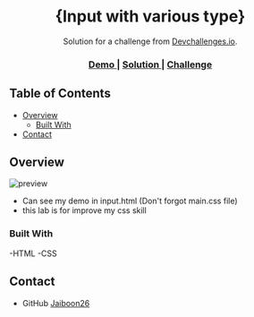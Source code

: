 <!-- Please update value in the {}  -->

<h1 align="center">{Input with various type}</h1>

<div align="center">
   Solution for a challenge from  <a href="http://devchallenges.io" target="_blank">Devchallenges.io</a>.
</div>

<div align="center">
  <h3>
    <a href="https://{your-demo-link.your-domain}">
      Demo
    </a>
    <span> | </span>
    <a href="https://{your-url-to-the-solution}">
      Solution
    </a>
    <span> | </span>
    <a href="https://devchallenges.io/challenges/TSqutYM4c5WtluM7QzGp">
      Challenge
    </a>
  </h3>
</div>

<!-- TABLE OF CONTENTS -->

## Table of Contents

- [Overview](#overview)
  - [Built With](#built-with)
- [Contact](#contact)

<!-- OVERVIEW -->

## Overview

![preview](https://github.com/Jaiboon26/Input-type/assets/133299258/6c8d08b3-1b82-4d05-acdd-71de1f8f31fc)

- Can see my demo in input.html (Don't forgot main.css file)
- this lab is for improve my css skill

### Built With

<!-- This section should list any major frameworks that you built your project using. Here are a few examples.-->

-HTML
-CSS

## Contact

- GitHub [Jaiboon26](https://github.com/Jaiboon26)
